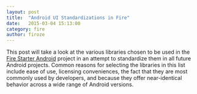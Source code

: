 ```yaml
---
layout: post
title:  "Android UI Standardizations in Fire"
date:   2015-03-04 15:13:00
category: fire
author: firoze
---
```


This post will take a look at the various libraries chosen to be used in the [Fire Starter Android](https://github.com/FireOps/Fire_Starter_Android) project in an attempt to standardize them in all future Android projects. Common reasons for selecting the libraries in this list include ease of use, licensing conveniences, the fact that they are most commonly used by developers, and because they offer near-identical behavior across a wide range of Android versions.
